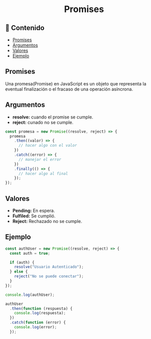 <h1 align="center">Promises</h1>

<h2>📑 Contenido</h2>

- [Promises](#promises)
- [Argumentos](#argumentos)
- [Valores](#valores)
- [Ejemplo](#ejemplo)

## Promises

Una promesa(Promise) en JavaScript es un objeto que representa la eventual finalización o el fracaso de una operación asíncrona.

## Argumentos

- **resolve:** cuando el promise se cumple.
- **reject:** cunado no se cumple.

```js
const promesa = new Promise((resolve, reject) => {
  promesa
    .then((valor) => {
      // hacer algo con el valor
    })
    .catch((error) => {
      // manejar el error
    })
    .finally(() => {
      // hacer algo al final
    });
});
```

## Valores

- **Pending:** En espera.
- **Fulfiled:** Se cumplió.
- **Reject:** Rechazado no se cumple.

## Ejemplo

```js
const authUser = new Promise((resolve, reject) => {
  const auth = true;

  if (auth) {
    resolve("Usuario Autenticado");
  } else {
    reject("No se puede conectar");
  }
});

console.log(authUser);

authUser
  .then(function (respuesta) {
    console.log(respuesta);
  })
  .catch(function (error) {
    console.log(error);
  });
```
